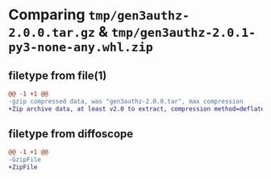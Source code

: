# Comparing `tmp/gen3authz-2.0.0.tar.gz` & `tmp/gen3authz-2.0.1-py3-none-any.whl.zip`

## filetype from file(1)

```diff
@@ -1 +1 @@
-gzip compressed data, was "gen3authz-2.0.0.tar", max compression
+Zip archive data, at least v2.0 to extract, compression method=deflate
```

## filetype from diffoscope

```diff
@@ -1 +1 @@
-GzipFile
+ZipFile
```

